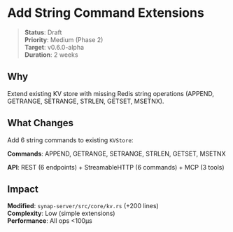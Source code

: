 # Add String Command Extensions

> **Status**: Draft  
> **Priority**: Medium (Phase 2)  
> **Target**: v0.6.0-alpha  
> **Duration**: 2 weeks

## Why

Extend existing KV store with missing Redis string operations (APPEND, GETRANGE, SETRANGE, STRLEN, GETSET, MSETNX).

## What Changes

Add 6 string commands to existing `KVStore`:

**Commands**: APPEND, GETRANGE, SETRANGE, STRLEN, GETSET, MSETNX

**API**: REST (6 endpoints) + StreamableHTTP (6 commands) + MCP (3 tools)

## Impact

**Modified**: `synap-server/src/core/kv.rs` (+200 lines)  
**Complexity**: Low (simple extensions)  
**Performance**: All ops <100µs

